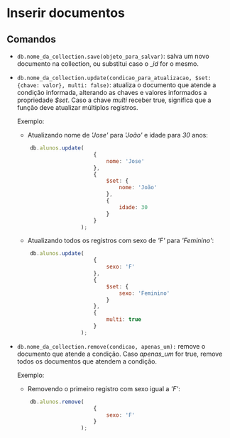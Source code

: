 # Inserir documentos

## Comandos

* `db.nome_da_collection.save(objeto_para_salvar)`: salva um novo documento na collection, ou substitui caso o __id_ for o mesmo.
* `db.nome_da_collection.update(condicao_para_atualizacao, $set: {chave: valor}, multi: false)`: atualiza o documento que atende a condição informada, alterando as chaves e valores informados a propriedade _$set_. Caso a chave _multi_ receber true, significa que a função deve atualizar múltiplos registros. 

    Exemplo:
    * Atualizando nome de _'Jose'_ para _'João'_ e idade para _30_ anos:
    ```javascript
        db.alunos.update(
                            {
                                nome: 'Jose'
                            },
                            { 
                                $set: {
                                    nome: 'João'
                                },
                                {
                                    idade: 30
                                }
                            }
                        );
    ```
    * Atualizando todos os registros com sexo de _'F'_ para _'Feminino'_:
    ```javascript
        db.alunos.update(
                            {
                                sexo: 'F'
                            },
                            {
                                $set: {
                                    sexo: 'Feminino'
                                }
                            },
                            { 
                                multi: true 
                            }
                        );
    ```
* `db.nome_da_collection.remove(condicao, apenas_um):` remove o documento que atende a condição. Caso _apenas_um_ for true, remove todos os documentos que atendem a condição.

    Exemplo:
    * Removendo o primeiro registro com sexo igual a _'F'_:
    ```javascript
        db.alunos.remove(
                            {
                                sexo: 'F'
                            }
                        );
    ```